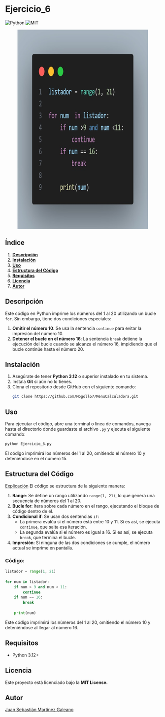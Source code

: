 # Ejercicio_6
![Python](https://img.shields.io/badge/Python-3.12-blue)
![MIT](https://img.shields.io/badge/MIT-License-blue)

<figure style="text-align: center;">
  <img src="foto.jpg" alt="" width="696" height="647" />
  <figcaption><strong></strong></figcaption>
</figure>

## **Índice**
1. [**Descripción**](#descripción)
2. [**Instalación**](#instalación)
3. [**Uso**](#uso)
4. [**Estructura del Código**](#estructura-del-código)
5. [**Requisitos**](#requisitos)
6. [**Licencia**](#licencia)
7. [**Autor**](#autor)

## **Descripción**

Este código en Python imprime los números del 1 al 20 utilizando un bucle `for`. Sin embargo, tiene dos condiciones especiales:

1. **Omitir el número 10**: Se usa la sentencia `continue` para evitar la impresión del número 10.
2. **Detener el bucle en el número 16**: La sentencia `break` detiene la ejecución del bucle cuando se alcanza el número 16, impidiendo que el bucle continúe hasta el número 20.

## **Instalación**

1. Asegúrate de tener **Python 3.12** o superior instalado en tu sistema.
2. Instala **Git** si aún no lo tienes.
3. Clona el repositorio desde GitHub con el siguiente comando:
   ```bash
   git clone https://github.com/Mogollo7/MenuCalculadora.git
## **Uso**

Para ejecutar el código, abre una terminal o línea de comandos, navega hasta el directorio donde guardaste el archivo `.py` y ejecuta el siguiente comando:

```bash
python Ejercicio_6.py
```
El código imprimirá los números del 1 al 20, omitiendo el número 10 y deteniéndose en el número 15.

## **Estructura del Código**
[Explicación](https://www.youtube.com/watch?v=YqUGzgVIOrQ)
El código se estructura de la siguiente manera:

1. **Range**: Se define un rango utilizando `range(1, 21)`, lo que genera una secuencia de números del 1 al 20.
2. **Bucle for**: Itera sobre cada número en el rango, ejecutando el bloque de código dentro de él.
3. **Condicional if**: Se usan dos sentencias `if`:
   - La primera evalúa si el número está entre 10 y 11. Si es así, se ejecuta `continue`, que salta esa iteración.
   - La segunda evalúa si el número es igual a 16. Si es así, se ejecuta `break`, que termina el bucle.
4. **Impresión**: Si ninguna de las dos condiciones se cumple, el número actual se imprime en pantalla.
### Código:

```python
listador = range(1, 21)

for num in listador:
    if num > 9 and num < 11:
        continue
    if num == 16:
        break
    
    print(num)
```
Este código imprimirá los números del 1 al 20, omitiendo el número 10 y deteniéndose al llegar al número 16.

## Requisitos

- Python 3.12+

## Licencia

Este proyecto está licenciado bajo la **MIT License.**

## Autor

[Juan Sebastián Martínez Galeano](https://github.com/Mogollo7?tab=repositories)
